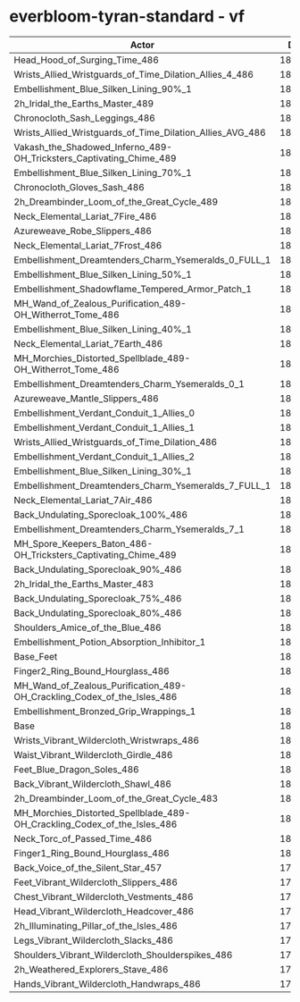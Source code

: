 # everbloom-tyran-standard - vf
| Actor | DPS | Increase |
|---|:---:|:---:|
|Head_Hood_of_Surging_Time_486|183394|1.67%|
|Wrists_Allied_Wristguards_of_Time_Dilation_Allies_4_486|183317|1.63%|
|Embellishment_Blue_Silken_Lining_90%_1|183108|1.51%|
|2h_Iridal_the_Earths_Master_489|182959|1.43%|
|Chronocloth_Sash_Leggings_486|182837|1.36%|
|Wrists_Allied_Wristguards_of_Time_Dilation_Allies_AVG_486|182822|1.35%|
|Vakash_the_Shadowed_Inferno_489-OH_Tricksters_Captivating_Chime_489|182723|1.30%|
|Embellishment_Blue_Silken_Lining_70%_1|182440|1.14%|
|Chronocloth_Gloves_Sash_486|182436|1.14%|
|2h_Dreambinder_Loom_of_the_Great_Cycle_489|182067|0.93%|
|Neck_Elemental_Lariat_7Fire_486|182022|0.91%|
|Azureweave_Robe_Slippers_486|182005|0.90%|
|Neck_Elemental_Lariat_7Frost_486|181996|0.89%|
|Embellishment_Dreamtenders_Charm_Ysemeralds_0_FULL_1|181919|0.85%|
|Embellishment_Blue_Silken_Lining_50%_1|181916|0.85%|
|Embellishment_Shadowflame_Tempered_Armor_Patch_1|181780|0.77%|
|MH_Wand_of_Zealous_Purification_489-OH_Witherrot_Tome_486|181766|0.77%|
|Embellishment_Blue_Silken_Lining_40%_1|181627|0.69%|
|Neck_Elemental_Lariat_7Earth_486|181523|0.63%|
|MH_Morchies_Distorted_Spellblade_489-OH_Witherrot_Tome_486|181497|0.62%|
|Embellishment_Dreamtenders_Charm_Ysemeralds_0_1|181478|0.61%|
|Azureweave_Mantle_Slippers_486|181469|0.60%|
|Embellishment_Verdant_Conduit_1_Allies_0|181425|0.58%|
|Embellishment_Verdant_Conduit_1_Allies_1|181356|0.54%|
|Wrists_Allied_Wristguards_of_Time_Dilation_486|181353|0.54%|
|Embellishment_Verdant_Conduit_1_Allies_2|181310|0.51%|
|Embellishment_Blue_Silken_Lining_30%_1|181282|0.50%|
|Embellishment_Dreamtenders_Charm_Ysemeralds_7_FULL_1|181245|0.48%|
|Neck_Elemental_Lariat_7Air_486|181120|0.41%|
|Back_Undulating_Sporecloak_100%_486|181079|0.39%|
|Embellishment_Dreamtenders_Charm_Ysemeralds_7_1|180941|0.31%|
|MH_Spore_Keepers_Baton_486-OH_Tricksters_Captivating_Chime_489|180915|0.29%|
|Back_Undulating_Sporecloak_90%_486|180895|0.28%|
|2h_Iridal_the_Earths_Master_483|180871|0.27%|
|Back_Undulating_Sporecloak_75%_486|180808|0.24%|
|Back_Undulating_Sporecloak_80%_486|180780|0.22%|
|Shoulders_Amice_of_the_Blue_486|180752|0.20%|
|Embellishment_Potion_Absorption_Inhibitor_1|180724|0.19%|
|Base_Feet|180585|0.11%|
|Finger2_Ring_Bound_Hourglass_486|180549|0.09%|
|MH_Wand_of_Zealous_Purification_489-OH_Crackling_Codex_of_the_Isles_486|180483|0.05%|
|Embellishment_Bronzed_Grip_Wrappings_1|180477|0.05%|
|Base|180384|0.00%|
|Wrists_Vibrant_Wildercloth_Wristwraps_486|180378|0.00%|
|Waist_Vibrant_Wildercloth_Girdle_486|180342|-0.02%|
|Feet_Blue_Dragon_Soles_486|180324|-0.03%|
|Back_Vibrant_Wildercloth_Shawl_486|180323|-0.03%|
|2h_Dreambinder_Loom_of_the_Great_Cycle_483|180320|-0.04%|
|MH_Morchies_Distorted_Spellblade_489-OH_Crackling_Codex_of_the_Isles_486|180261|-0.07%|
|Neck_Torc_of_Passed_Time_486|180157|-0.13%|
|Finger1_Ring_Bound_Hourglass_486|180007|-0.21%|
|Back_Voice_of_the_Silent_Star_457|179965|-0.23%|
|Feet_Vibrant_Wildercloth_Slippers_486|179959|-0.24%|
|Chest_Vibrant_Wildercloth_Vestments_486|179848|-0.30%|
|Head_Vibrant_Wildercloth_Headcover_486|179825|-0.31%|
|2h_Illuminating_Pillar_of_the_Isles_486|179642|-0.41%|
|Legs_Vibrant_Wildercloth_Slacks_486|179630|-0.42%|
|Shoulders_Vibrant_Wildercloth_Shoulderspikes_486|179444|-0.52%|
|2h_Weathered_Explorers_Stave_486|179416|-0.54%|
|Hands_Vibrant_Wildercloth_Handwraps_486|179409|-0.54%|
